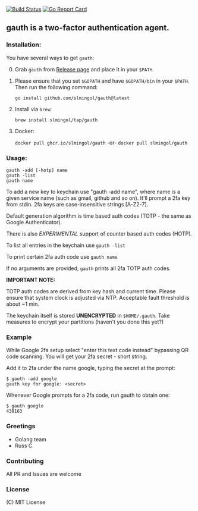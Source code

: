 [![Build Status](https://travis-ci.org/moldabekov/gauth.svg?branch=master)](https://travis-ci.org/moldabekov/gauth)
[![Go Report Card](https://goreportcard.com/badge/github.com/moldabekov/gauth)](https://goreportcard.com/report/github.com/moldabekov/gauth)
## gauth is a two-factor authentication agent.

### Installation:

You have several ways to get `gauth`:

0. Grab `gauth` from [Release page](https://github.com/slmingol/gauth/releases) and place it in your `$PATH`.

1. Please ensure that you set `$GOPATH` and have `$GOPATH/bin` in your `$PATH`. Then run the following command:

	`go install github.com/slmingol/gauth@latest`

2. Install via `brew`:
 
    `brew install slmingol/tap/gauth`

3. Docker:

    `docker pull ghcr.io/slmingol/gauth`
    -or-
    `docker pull slmingol/gauth`

	
### Usage:

	gauth -add [-hotp] name
	gauth -list
	gauth name

To add a new key to keychain use "gauth -add name", where name is a given service name (such as gmail, github and so on).
It'll prompt a 2fa key from stdin. 2fa keys are case-insensitive strings [A-Z2-7].

Default generation algorithm is time based auth codes (TOTP - the same as Google Authenticator).

There is also *EXPERIMENTAL* support of counter based auth codes (HOTP).

To list all entries in the keychain use `gauth -list`

To print certain 2fa auth code use `gauth name`

If no arguments are provided, `gauth` prints all 2fa TOTP auth codes.

**IMPORTANT NOTE:**

TOTP auth codes are derived from key hash and current time. Please ensure that system clock is adjusted via NTP.
Acceptable fault threshold is about ~1 min.

The keychain itself is stored **UNENCRYPTED** in `$HOME/.gauth`.
Take measures to encrypt your partitions (haven't you done this yet?)

### Example

While Google 2fa setup select "enter this text code instead" bypassing QR code scanning. You will get your 2fa secret - short string.

Add it to 2fa under the name google, typing the secret at the prompt:

	$ gauth -add google
	gauth key for google: <secret>

Whenever Google prompts for a 2fa code, run gauth to obtain one:

	$ gauth google
	438163

### Greetings
 - Golang team
 - Russ C.

### Contributing
All PR and Issues are welcome

### License
(C) MIT License
